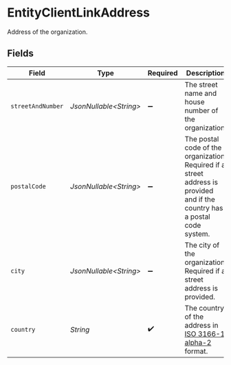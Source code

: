 # EntityClientLinkAddress

Address of the organization.


## Fields

| Field                                                                                                                      | Type                                                                                                                       | Required                                                                                                                   | Description                                                                                                                | Example                                                                                                                    |
| -------------------------------------------------------------------------------------------------------------------------- | -------------------------------------------------------------------------------------------------------------------------- | -------------------------------------------------------------------------------------------------------------------------- | -------------------------------------------------------------------------------------------------------------------------- | -------------------------------------------------------------------------------------------------------------------------- |
| `streetAndNumber`                                                                                                          | *JsonNullable\<String>*                                                                                                    | :heavy_minus_sign:                                                                                                         | The street name and house number of the organization.                                                                      | Main Street 123                                                                                                            |
| `postalCode`                                                                                                               | *JsonNullable\<String>*                                                                                                    | :heavy_minus_sign:                                                                                                         | The postal code of the organization. Required if a street address is provided and if the country has a postal<br/>code system. | 1234AB                                                                                                                     |
| `city`                                                                                                                     | *JsonNullable\<String>*                                                                                                    | :heavy_minus_sign:                                                                                                         | The city of the organization. Required if a street address is provided.                                                    | Amsterdam                                                                                                                  |
| `country`                                                                                                                  | *String*                                                                                                                   | :heavy_check_mark:                                                                                                         | The country of the address in<br/>[ISO 3166-1 alpha-2](https://en.wikipedia.org/wiki/ISO_3166-1_alpha-2) format.           | NL                                                                                                                         |
